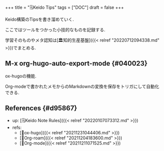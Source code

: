 +++
title = "🗒Keido Tips"
tags = ["DOC"]
draft = false
+++

Keido構築のTipsを書き溜めていく.

ここではツールをつかった小技的なものを記録する.

学習そのものやメタ認知は[🏛知的生産基盤]({{< relref "20220712094338.md" >}})でまとめる.


## M-x org-hugo-auto-export-mode {#040023}

ox-hugoの機能.

Org-modeで書かれたメモからのMarkdownの変換を保存をトリガにして自動化できる.


## References {#d95867}

-   up: [🗒Keido Note Rules]({{< relref "20220107073312.md" >}})
-   refs:
    -   [📝ox-hugo]({{< relref "20211231044406.md" >}})
    -   [📝Org-roam]({{< relref "20211204183600.md" >}})
    -   [📝Org-mode]({{< relref "20211211071525.md" >}})
